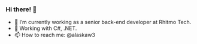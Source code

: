 ### Hi there! 👋

<!--
**GuilhermeAlaska/guilhermealaska** is a ✨ _special_ ✨ repository because its `README.md` (this file) appears on your GitHub profile.

Here are some ideas to get you started:
-->

- 🔭 I’m currently working as a senior back-end developer at Rhitmo Tech.
- 🌱 Working with C#, .NET.
- 📫 How to reach me: @alaskaw3

